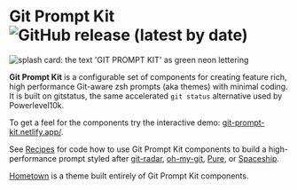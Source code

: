 # Git Prompt Kit ![GitHub release (latest by date)](https://img.shields.io/github/v/release/olets/git-prompt-kit)

![splash card: the text 'GIT PROMPT KIT' as green neon lettering](/images/git-prompt-kit.png)

**Git Prompt Kit** is a configurable set of components for creating feature rich, high performance Git-aware zsh prompts (aka themes) with minimal coding. It is built on gitstatus, the same accelerated `git status` alternative used by Powerlevel10k.

To get a feel for the components try the interactive demo: <a href="https://git-prompt-kit.netlify.app/">git-prompt-kit.netlify.app/</a>.

See [Recipes](/recipes.md) for code how to use Git Prompt Kit components to build a high-performance prompt styled after [git-radar](https://github.com/michaeldfallen/git-radar), [oh-my-git](https://github.com/arialdomartini/oh-my-git), [Pure](https://github.com/sindresorhus/pure), or [Spaceship](https://github.com/denysdovhan/spaceship-prompt).

[Hometown](https://github.com/olets/hometown-prompt) is a theme built entirely of Git Prompt Kit components.

